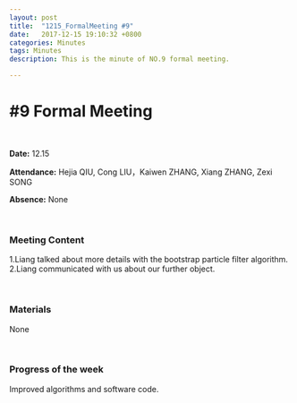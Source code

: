 ```yaml
---
layout: post
title:  "1215_FormalMeeting #9"
date:   2017-12-15 19:10:32 +0800
categories: Minutes
tags: Minutes
description: This is the minute of NO.9 formal meeting.

---
```




# #9 Formal Meeting #

<br>

**Date:** 12.15

**Attendance:** Hejia QIU, Cong LIU，Kaiwen ZHANG, Xiang ZHANG, Zexi SONG

**Absence:** None




<br>

### Meeting Content ###

1.Liang talked about more details with the bootstrap particle filter algorithm.
<br>
2.Liang communicated with us about our further object.



<br>

### Materials ###
None

<br>

### Progress of the week ###
Improved algorithms and software code.